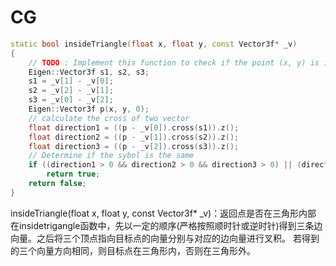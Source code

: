 # CG
```C++
static bool insideTriangle(float x, float y, const Vector3f* _v)
{
    // TODO : Implement this function to check if the point (x, y) is inside the triangle represented by _v[0], _v[1], _v[2]
    Eigen::Vector3f s1, s2, s3;
    s1 = _v[1] - _v[0];
    s2 = _v[2] - _v[1];
    s3 = _v[0] - _v[2];
    Eigen::Vector3f p(x, y, 0);
    // calculate the cross of two vector
    float direction1 = ((p - _v[0]).cross(s1)).z();
    float direction2 = ((p - _v[1]).cross(s2)).z();
    float direction3 = ((p - _v[2]).cross(s3)).z();
    // Determine if the sybol is the same
    if ((direction1 > 0 && direction2 > 0 && direction3 > 0) || (direction1 < 0 && direction2 < 0 && direction3 < 0))
        return true;
    return false;
}
```
insideTriangle(float x, float y, const Vector3f* _v)：返回点是否在三角形内部
在insidetrigangle函数中，先以一定的顺序(严格按照顺时针或逆时针)得到三条边向量。之后将三个顶点指向目标点的向量分别与对应的边向量进行叉积。
若得到的三个向量方向相同，则目标点在三角形内，否则在三角形外。
